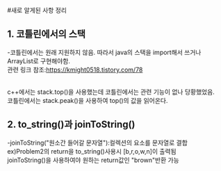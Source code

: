 #새로 알게된 사항 정리

## 1. 코틀린에서의 스택

-코틀린에서는 원래 지원하지 않음. 따라서 java의 스택을 import해서 쓰거나 ArrayList로 구현해야함. 
    <br>관련 링크 참조:https://kmight0518.tistory.com/78

<br>c++에서는 stack.top()을 사용했는데 코틀린에서는 관련 기능이 없나 당황했었음.
    <br>코틀린에서는 stack.peak()을 사용하여 top()의 값을 읽어온다.

## 2. to_string()과 joinToString()

-joinToString("원소간 들어갈 문자열"):컬렉션의 요소를 문자열로 결합
    <br>ex)Problem2의 return을 to_string()사용시 [b,r,o,w,n]이 출력됨
    <br>joinToString()을 사용하여야 원하는 return값인 "brown"반환 가능
